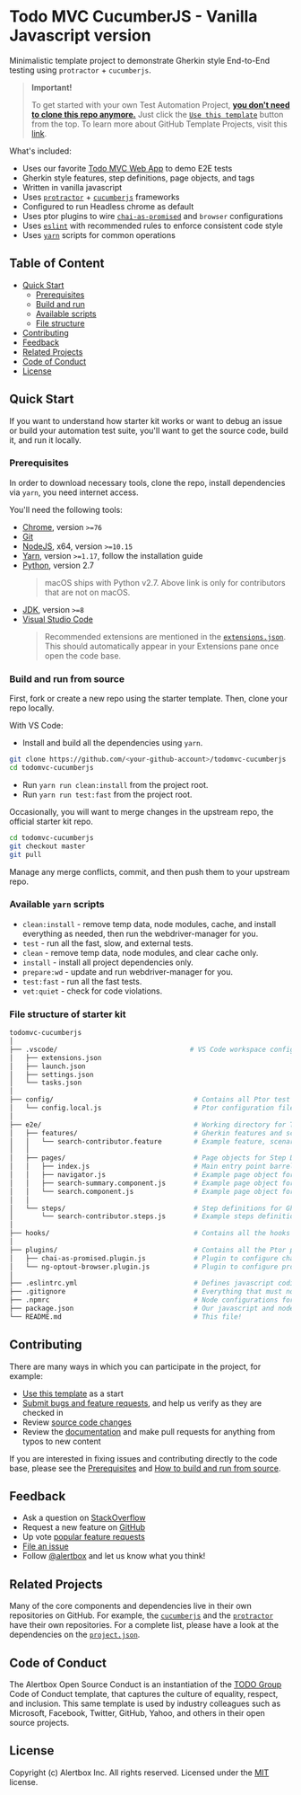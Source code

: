 # Todo MVC CucumberJS - Vanilla Javascript version

Minimalistic template project to demonstrate Gherkin style End-to-End testing using `protractor` + `cucumberjs`.

> **Important!**
>
> To get started with your own Test Automation Project, [**you don't need to clone this repo anymore.**](https://github.blog/2019-06-06-generate-new-repositories-with-repository-templates/) Just click the [`Use this template`](https://github.com/kosalanuwan/todomvc-cucumberjs/generate) button from the top. To learn more about GitHub Template Projects, visit this [link](https://help.github.com/en/articles/creating-a-repository-from-a-template).

What's included:

- Uses our favorite [Todo MVC Web App](http://todomvc.com/examples/vanillajs/) to demo E2E tests
- Gherkin style features, step definitions, page objects, and tags
- Written in vanilla javascript
- Uses [`protractor`](https://www.protractortest.org/) + [`cucumberjs`](https://github.com/cucumber/cucumber-js/) frameworks
- Configured to run Headless chrome as default
- Uses ptor plugins to wire [`chai-as-promised`](https://www.chaijs.com/plugins/chai-as-promised/) and `browser` configurations
- Uses [`eslint`](https://eslint.org/) with recommended rules to enforce consistent code style
- Uses [`yarn`](https://yarnpkg.com/en/) scripts for common operations

## Table of Content

- [Quick Start](#quick-start)
  - [Prerequisites](#prerequisites)
  - [Build and run](#build-and-run-from-source)
  - [Available scripts](#available-yarn-scripts)
  - [File structure](#file-structure-of-starter-kit)
- [Contributing](#contributing)
- [Feedback](#feedback)
- [Related Projects](#related-projects)
- [Code of Conduct](#code-of-conduct)
- [License](#license)

## Quick Start

If you want to understand how starter kit works or want to debug an issue or build your automation test suite, you'll want to get the source code, build it, and run it locally.

### Prerequisites

In order to download necessary tools, clone the repo, install dependencies via `yarn`, you need internet access.

You'll need the following tools:

- [Chrome](https://www.google.com/chrome/), version `>=76`
- [Git](https://git-scm.com/downloads)
- [NodeJS](https://nodejs.org/en/download/), x64, version `>=10.15`
- [Yarn](https://yarnpkg.com/lang/en/docs/install/), version `>=1.17`, follow the installation guide
- [Python](https://www.python.org/downloads/), version 2.7
  > macOS ships with Python v2.7. Above link is only for contributors that are not on macOS.
- [JDK](https://www.oracle.com/technetwork/java/javase/downloads/index.html), version `>=8`
- [Visual Studio Code](https://code.visualstudio.com/)
  > Recommended extensions are mentioned in the [`extensions.json`](https://github.com/kosalanuwan/todomvc-cucumberjs/blob/master/.vscode/extensions.json). This should automatically appear in your Extensions pane once open the code base.

### Build and run from source

First, fork or create a new repo using the starter template. Then, clone your repo locally.

With VS Code:

- Install and build all the dependencies using `yarn`.
```bash
git clone https://github.com/<your-github-account>/todomvc-cucumberjs
cd todomvc-cucumberjs
```
- Run `yarn run clean:install` from the project root.
- Run `yarn run test:fast` from the project root.

Occasionally, you will want to merge changes in the upstream repo, the official starter kit repo.
```bash
cd todomvc-cucumberjs
git checkout master
git pull
```
Manage any merge conflicts, commit, and then push them to your upstream repo.

### Available `yarn` scripts

- `clean:install` - remove temp data, node modules, cache, and install everything as needed, then run the webdriver-manager for you.
- `test` - run all the fast, slow, and external tests.
- `clean` - remove temp data, node modules, and clear cache only.
- `install` - install all project dependencies only.
- `prepare:wd` - update and run webdriver-manager for you.
- `test:fast` - run all the fast tests.
- `vet:quiet` - check for code violations.

### File structure of starter kit
```bash
todomvc-cucumberjs
│
├── .vscode/                                 # VS Code workspace configurations
│   ├── extensions.json                      
│   ├── launch.json
│   ├── settings.json
│   └── tasks.json
│
├── config/                                   # Contains all Ptor test configurations
│   └── config.local.js                       # Ptor configuration file to run locally
│
├── e2e/                                      # Working directory for Test Automation files
│   ├── features/                             # Gherkin features and scenarios
│   │   └── search-contributor.feature        # Example feature, scenarios, data tables, and tags for GitHub search
│   │
│   ├── pages/                                # Page objects for Step Definitions
│   │   ├── index.js                          # Main entry point barrel file
│   │   ├── navigator.js                      # Example page object for URL navigation
│   │   ├── search-summary.component.js       # Example page object for verifying DOM content
│   │   └── search.component.js               # Example page object for feeding data and submitting
│   │
│   └── steps/                                # Step definitions for Gherkin scenarios
│       └── search-contributor.steps.js       # Example steps definitions for GitHub contributor search and verify
│
├── hooks/                                    # Contains all the hooks for Cucumber
│
├── plugins/                                  # Contains all the Ptor plugins 
│   ├── chai-as-promised.plugin.js            # Plugin to configure chai and chai-as-promised
│   └── ng-optout-browser.plugin.js           # Plugin to configure protractor browser
│
├── .eslintrc.yml                             # Defines javascript coding styles
├── .gitignore                                # Everything that must not be in this repo
├── .npmrc                                    # Node configurations for workspace
├── package.json                              # Our javascript and node dependencies
└── README.md                                 # This file!
```

## Contributing

There are many ways in which you can participate in the project, for example:

- [Use this template](https://github.com/kosalanuwan/todomvc-cucumberjs/generate) as a start
- [Submit bugs and feature requests](https://github.com/kosalanuwan/todomvc-cucumberjs/issues), and help us verify as they are checked in
- Review [source code changes](https://github.com/kosalanuwan/todomvc-cucumberjs/pulls)
- Review the [documentation](https://github.com/kosalanuwan/todomvc-cucumberjs/tree/master/docs) and make pull requests for anything from typos to new content

If you are interested in fixing issues and contributing directly to the code base, please see the [Prerequisites](#prerequisites) and [How to build and run from source](#build-and-run).

## Feedback

- Ask a question on [StackOverflow](https://stackoverflow.com/search?tab=newest&q=protractor%20cucumberjs)
- Request a new feature on [GitHub](https://github.com/kosalanuwan/todomvc-cucumberjs/blob/master/CONTRIBUTING.md)
- Up vote [popular feature requests](https://github.com/kosalanuwan/todomvc-cucumberjs/issues?q=is%3Aopen+is%3Aissue+label%3Afeature-request+sort%3Areactions-%2B1-desc)
- [File an issue](https://github.com/kosalanuwan/todomvc-cucumberjs/issues)
- Follow [@alertbox](https://twitter.com/kosalanuwan) and let us know what you think!

## Related Projects

Many of the core components and dependencies live in their own repositories on GitHub. For example, the [`cucumberjs`](https://github.com/cucumber/cucumber-js) and the [`protractor`](https://github.com/angular/protractor) have their own repositories. For a complete list, please have a look at the dependencies on the [`project.json`](https://github.com/kosalanuwan/todomvc-cucumberjs/blob/master/package.json).

## Code of Conduct

The Alertbox Open Source Conduct is an instantiation of the [TODO Group](https://todogroup.org/) Code of Conduct template, that captures the culture of equality, respect, and inclusion. This same template is used by industry colleagues such as Microsoft, Facebook, Twitter, GitHub, Yahoo, and others in their open source projects.

## License

Copyright (c) Alertbox Inc. All rights reserved.
Licensed under the [MIT](LICENSE) license.